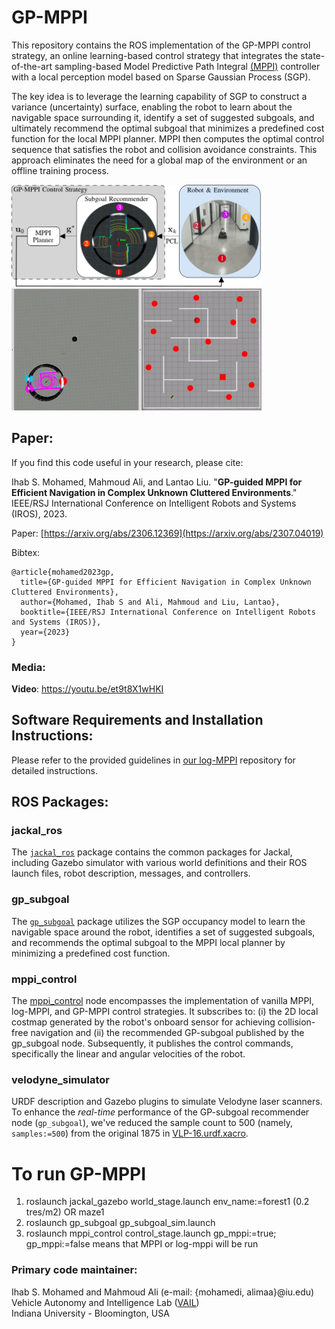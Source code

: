 # GP-MPPI

This repository contains the ROS implementation of the GP-MPPI control strategy, an online learning-based control strategy that integrates the state-of-the-art sampling-based Model Predictive Path Integral [(MPPI)](https://arc.aiaa.org/doi/pdf/10.2514/1.G001921) controller with a local perception model based on Sparse Gaussian Process (SGP).

The key idea is to leverage the learning capability of SGP to construct a variance (uncertainty) surface, enabling the robot to learn about the navigable space surrounding it, identify a set of suggested subgoals, and ultimately recommend the optimal subgoal that minimizes a predefined cost function for the local MPPI planner. MPPI then computes the optimal control sequence that satisfies the robot and collision avoidance constraints. This approach eliminates the need for a global map of the environment or an offline training process.

<img src="media/GP-MPPI-Architecture.png" alt="GP-MPPI-Architecture" width="400"> <img src="media/MU1_SM_T2_2x.gif" alt="Maze 1, Sample Mode (SM)" width="400">

## Paper:

If you find this code useful in your research, please cite:

Ihab S. Mohamed, Mahmoud Ali, and Lantao Liu. "**GP-guided MPPI for Efficient Navigation in Complex Unknown Cluttered Environments**." IEEE/RSJ International Conference on Intelligent Robots and Systems (IROS), 2023.

Paper: [https://arxiv.org/abs/2306.12369](https://arxiv.org/abs/2307.04019)

Bibtex:
```
@article{mohamed2023gp,
  title={GP-guided MPPI for Efficient Navigation in Complex Unknown Cluttered Environments},
  author={Mohamed, Ihab S and Ali, Mahmoud and Liu, Lantao},
  booktitle={IEEE/RSJ International Conference on Intelligent Robots and Systems (IROS)},
  year={2023}
}
```

### Media:
**Video**: https://youtu.be/et9t8X1wHKI

## Software Requirements and Installation Instructions:
 Please refer to the provided guidelines in [our log-MPPI](https://github.com/IhabMohamed/log-MPPI_ros#software-requirements) repository for detailed instructions. 

## ROS Packages:

### jackal_ros
The [`jackal_ros`](https://github.com/IhabMohamed/GP-MPPI/tree/main/jackal_ros) package contains the common packages for Jackal, including Gazebo simulator with various world definitions and their ROS launch files, robot description, messages, and controllers. 

### gp_subgoal
The [`gp_subgoal`](https://github.com/IhabMohamed/GP-MPPI/tree/main/gp_subgoal) package utilizes the SGP occupancy model to learn the navigable space around the robot, identifies a set of suggested subgoals, and recommends the optimal subgoal to the MPPI local planner by minimizing a predefined cost function.

### mppi_control
The [mppi_control](https://github.com/IhabMohamed/GP-MPPI/tree/main/mppi_control) node encompasses the implementation of vanilla MPPI, log-MPPI, and GP-MPPI control strategies. It subscribes to: (i) the 2D local costmap generated by the robot's onboard sensor for achieving collision-free navigation and (ii) the recommended GP-subgoal published by the gp_subgoal node. Subsequently, it publishes the control commands, specifically the linear and angular velocities of the robot.

### velodyne_simulator
URDF description and Gazebo plugins to simulate Velodyne laser scanners. To enhance the _real-time_ performance of the GP-subgoal recommender node (`gp_subgoal`), we've reduced the sample count to 500 (namely, `samples:=500`) from the original 1875 in [VLP-16.urdf.xacro](https://github.com/IhabMohamed/GP-MPPI/blob/b7faf0006f1730d14fbecce75b2f87f48c5e7671/velodyne_simulator/velodyne_description/urdf/VLP-16.urdf.xacro#L16).

# To run GP-MPPI
1. roslaunch jackal_gazebo world_stage.launch env_name:=forest1 (0.2 tres/m2) OR maze1
2. roslaunch  gp_subgoal gp_subgoal_sim.launch
4. roslaunch mppi_control control_stage.launch gp_mppi:=true; gp_mppi:=false means that MPPI or log-mppi will be run 


### Primary code maintainer:
Ihab S. Mohamed and Mahmoud Ali (e-mail: {mohamedi, alimaa}@iu.edu)\
Vehicle Autonomy and Intelligence Lab ([VAIL](https://vail.sice.indiana.edu/))\
Indiana University - Bloomington, USA


